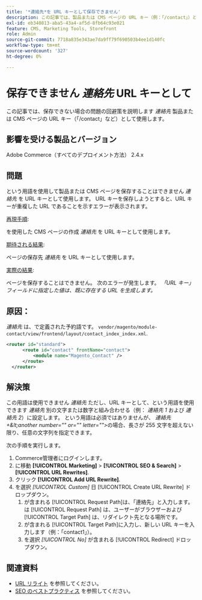 ```yaml
---
title: '*連絡先*を URL キーとして保存できません'
description: この記事では、製品または CMS ページの URL キー（例：「/contact」）として*contact*を保存できない場合の問題の回避策を説明します。 URL キーを保存しようとすると、URL キーが重複した URL であることを示すエラーが表示されます。
exl-id: eb340813-aba5-43a4-af5d-8fb64c93e021
feature: CMS, Marketing Tools, Storefront
role: Admin
source-git-commit: 7718a835e343ae7da9ff79f690503b4ee1d140fc
workflow-type: tm+mt
source-wordcount: '327'
ht-degree: 0%

---
```


# 保存できません *連絡先* URL キーとして

この記事では、保存できない場合の問題の回避策を説明します *連絡先* 製品または CMS ページの URL キー（「/contact」など）として使用します。

## 影響を受ける製品とバージョン

Adobe Commerce（すべてのデプロイメント方法） 2.4.x

## 問題

という用語を使用して製品または CMS ページを保存することはできません *連絡先* を URL キーとして使用します。 URL キーを保存しようとすると、URL キーが重複した URL であることを示すエラーが表示されます。

<u>再現手順</u>:

を使用した CMS ページの作成 *連絡先* を URL キーとして使用します。

<u>期待される結果</u>:

ページの保存先 *連絡先* を URL キーとして使用します。

<u>実際の結果</u>:

ページを保存することはできません。 次のエラーが発生します。 *「URL キー」フィールドに指定した値は、既に存在する URL を生成します。*

## 原因：

*連絡先* は、で定義された予約語です。 `vendor/magento/module-contact/view/frontend/layout/contact_index_index.xml`.

```xml
<router id="standard">
      <route id="contact" frontName="contact">
          <module name="Magento_Contact" />
      </route>
  </router>
```

## 解決策

この用語は使用できません *連絡先* ただし、URL キーとして、という用語を使用できます *連絡先* 別の文字または数字と組み合わせる（例： *連絡先 1* および *連絡先 2*）に設定します。 という用語は必須ではありませんが、 *連絡先+\&lt;another number=&quot;&quot; or=&quot;&quot; letter=&quot;&quot;>*&#x200B;の場合、長さが 255 文字を超えない限り、任意の文字列を指定できます。

次の手順を実行します。

1. Commerce管理者にログインします。
1. に移動 **[!UICONTROL Marketing]** > **[!UICONTROL SEO & Search]** > **[!UICONTROL URL Rewrites]**.
1. クリック **[!UICONTROL Add URL Rewrite]**.
1. を選択 *[!UICONTROL Custom]* 日 [!UICONTROL Create URL Rewrite] ドロップダウン。
   1. が含まれる [!UICONTROL Request Path]は、「連絡先」と入力します。 は [!UICONTROL Request Path] は、ユーザーがブラウザーおよび [!UICONTROL Target Path] は、リダイレクト先となる場所です。
   1. が含まれる [!UICONTROL Target Path]に入力し、新しい URL キーを入力します（例：「contact1」）。
   1. を選択 *[!UICONTROL No]* が含まれる [!UICONTROL Redirect] ドロップダウン。

## 関連資料

* [URL リライト](https://docs.magento.com/user-guide/marketing/url-rewrite.html) を参照してください。
* [SEO のベストプラクティス](https://docs.magento.com/user-guide/marketing/seo-best-practices.html) を参照してください。
